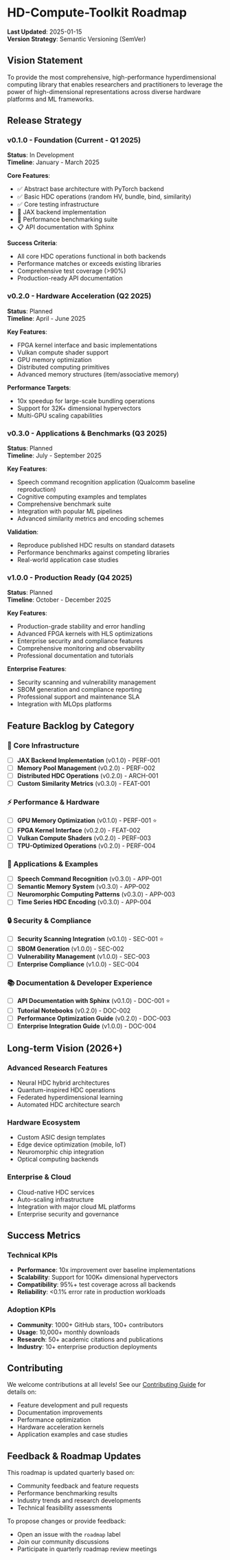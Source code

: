# HD-Compute-Toolkit Roadmap

**Last Updated**: 2025-01-15  
**Version Strategy**: Semantic Versioning (SemVer)

## Vision Statement

To provide the most comprehensive, high-performance hyperdimensional computing library that enables researchers and practitioners to leverage the power of high-dimensional representations across diverse hardware platforms and ML frameworks.

## Release Strategy

### v0.1.0 - Foundation (Current - Q1 2025)
**Status**: In Development  
**Timeline**: January - March 2025

**Core Features**:
- ✅ Abstract base architecture with PyTorch backend
- ✅ Basic HDC operations (random HV, bundle, bind, similarity)
- ✅ Core testing infrastructure
- 🔄 JAX backend implementation
- 🔄 Performance benchmarking suite
- 📋 API documentation with Sphinx

**Success Criteria**:
- All core HDC operations functional in both backends
- Performance matches or exceeds existing libraries
- Comprehensive test coverage (>90%)
- Production-ready API documentation

### v0.2.0 - Hardware Acceleration (Q2 2025)
**Status**: Planned  
**Timeline**: April - June 2025

**Key Features**:
- FPGA kernel interface and basic implementations
- Vulkan compute shader support
- GPU memory optimization
- Distributed computing primitives
- Advanced memory structures (item/associative memory)

**Performance Targets**:
- 10x speedup for large-scale bundling operations
- Support for 32K+ dimensional hypervectors
- Multi-GPU scaling capabilities

### v0.3.0 - Applications & Benchmarks (Q3 2025)
**Status**: Planned  
**Timeline**: July - September 2025

**Key Features**:
- Speech command recognition application (Qualcomm baseline reproduction)
- Cognitive computing examples and templates
- Comprehensive benchmark suite
- Integration with popular ML pipelines
- Advanced similarity metrics and encoding schemes

**Validation**:
- Reproduce published HDC results on standard datasets
- Performance benchmarks against competing libraries
- Real-world application case studies

### v1.0.0 - Production Ready (Q4 2025)  
**Status**: Planned  
**Timeline**: October - December 2025

**Key Features**:
- Production-grade stability and error handling
- Advanced FPGA kernels with HLS optimizations
- Enterprise security and compliance features
- Comprehensive monitoring and observability
- Professional documentation and tutorials

**Enterprise Features**:
- Security scanning and vulnerability management
- SBOM generation and compliance reporting
- Professional support and maintenance SLA
- Integration with MLOps platforms

## Feature Backlog by Category

### 🔧 Core Infrastructure
- [ ] **JAX Backend Implementation** (v0.1.0) - PERF-001
- [ ] **Memory Pool Management** (v0.2.0) - PERF-002  
- [ ] **Distributed HDC Operations** (v0.2.0) - ARCH-001
- [ ] **Custom Similarity Metrics** (v0.3.0) - FEAT-001

### ⚡ Performance & Hardware
- [ ] **GPU Memory Optimization** (v0.1.0) - PERF-001 ⭐
- [ ] **FPGA Kernel Interface** (v0.2.0) - FEAT-002
- [ ] **Vulkan Compute Shaders** (v0.2.0) - PERF-003
- [ ] **TPU-Optimized Operations** (v0.2.0) - PERF-004

### 🧪 Applications & Examples  
- [ ] **Speech Command Recognition** (v0.3.0) - APP-001
- [ ] **Semantic Memory System** (v0.3.0) - APP-002
- [ ] **Neuromorphic Computing Patterns** (v0.3.0) - APP-003
- [ ] **Time Series HDC Encoding** (v0.3.0) - APP-004

### 🔒 Security & Compliance
- [ ] **Security Scanning Integration** (v0.1.0) - SEC-001 ⭐
- [ ] **SBOM Generation** (v1.0.0) - SEC-002
- [ ] **Vulnerability Management** (v1.0.0) - SEC-003
- [ ] **Enterprise Compliance** (v1.0.0) - SEC-004

### 📚 Documentation & Developer Experience
- [ ] **API Documentation with Sphinx** (v0.1.0) - DOC-001 ⭐
- [ ] **Tutorial Notebooks** (v0.2.0) - DOC-002
- [ ] **Performance Optimization Guide** (v0.2.0) - DOC-003
- [ ] **Enterprise Integration Guide** (v1.0.0) - DOC-004

## Long-term Vision (2026+)

### Advanced Research Features
- Neural HDC hybrid architectures
- Quantum-inspired HDC operations  
- Federated hyperdimensional learning
- Automated HDC architecture search

### Hardware Ecosystem
- Custom ASIC design templates
- Edge device optimization (mobile, IoT)
- Neuromorphic chip integration
- Optical computing backends

### Enterprise & Cloud
- Cloud-native HDC services
- Auto-scaling infrastructure
- Integration with major cloud ML platforms
- Enterprise security and governance

## Success Metrics

### Technical KPIs
- **Performance**: 10x improvement over baseline implementations
- **Scalability**: Support for 100K+ dimensional hypervectors
- **Compatibility**: 95%+ test coverage across all backends
- **Reliability**: <0.1% error rate in production workloads

### Adoption KPIs  
- **Community**: 1000+ GitHub stars, 100+ contributors
- **Usage**: 10,000+ monthly downloads
- **Research**: 50+ academic citations and publications
- **Industry**: 10+ enterprise production deployments

## Contributing

We welcome contributions at all levels! See our [Contributing Guide](CONTRIBUTING.md) for details on:

- Feature development and pull requests
- Documentation improvements  
- Performance optimization
- Hardware acceleration kernels
- Application examples and case studies

## Feedback & Roadmap Updates

This roadmap is updated quarterly based on:
- Community feedback and feature requests
- Performance benchmarking results  
- Industry trends and research developments
- Technical feasibility assessments

To propose changes or provide feedback:
- Open an issue with the `roadmap` label
- Join our community discussions
- Participate in quarterly roadmap review meetings